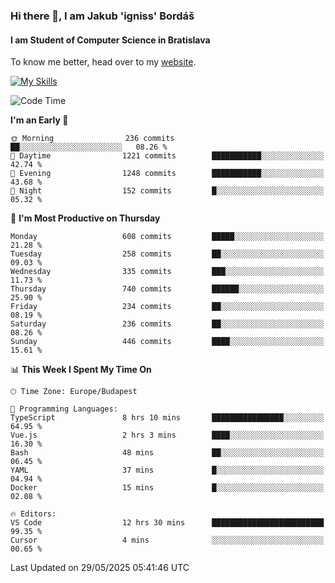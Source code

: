 ### Hi there 👋, I am Jakub 'igniss' Bordáš

#### I am Student of Computer Science in Bratislava
To know me better, head over to my [website](https://bordas.sk).

[![My Skills](https://skillicons.dev/icons?i=js,typescript,html,css,figma,svelte,vue,next,postgresql,nest,express,nodejs)](https://bordas.sk)


<!--START_SECTION:waka-->
![Code Time](http://img.shields.io/badge/Code%20Time-1%2C918%20hrs%2032%20mins-blue)

**I'm an Early 🐤** 

```text
🌞 Morning                236 commits         ██░░░░░░░░░░░░░░░░░░░░░░░   08.26 % 
🌆 Daytime                1221 commits        ███████████░░░░░░░░░░░░░░   42.74 % 
🌃 Evening                1248 commits        ███████████░░░░░░░░░░░░░░   43.68 % 
🌙 Night                  152 commits         █░░░░░░░░░░░░░░░░░░░░░░░░   05.32 % 
```
📅 **I'm Most Productive on Thursday** 

```text
Monday                   608 commits         █████░░░░░░░░░░░░░░░░░░░░   21.28 % 
Tuesday                  258 commits         ██░░░░░░░░░░░░░░░░░░░░░░░   09.03 % 
Wednesday                335 commits         ███░░░░░░░░░░░░░░░░░░░░░░   11.73 % 
Thursday                 740 commits         ██████░░░░░░░░░░░░░░░░░░░   25.90 % 
Friday                   234 commits         ██░░░░░░░░░░░░░░░░░░░░░░░   08.19 % 
Saturday                 236 commits         ██░░░░░░░░░░░░░░░░░░░░░░░   08.26 % 
Sunday                   446 commits         ████░░░░░░░░░░░░░░░░░░░░░   15.61 % 
```


📊 **This Week I Spent My Time On** 

```text
🕑︎ Time Zone: Europe/Budapest

💬 Programming Languages: 
TypeScript               8 hrs 10 mins       ████████████████░░░░░░░░░   64.95 % 
Vue.js                   2 hrs 3 mins        ████░░░░░░░░░░░░░░░░░░░░░   16.30 % 
Bash                     48 mins             ██░░░░░░░░░░░░░░░░░░░░░░░   06.45 % 
YAML                     37 mins             █░░░░░░░░░░░░░░░░░░░░░░░░   04.94 % 
Docker                   15 mins             █░░░░░░░░░░░░░░░░░░░░░░░░   02.08 % 

🔥 Editors: 
VS Code                  12 hrs 30 mins      █████████████████████████   99.35 % 
Cursor                   4 mins              ░░░░░░░░░░░░░░░░░░░░░░░░░   00.65 % 
```


 Last Updated on 29/05/2025 05:41:46 UTC
<!--END_SECTION:waka-->
